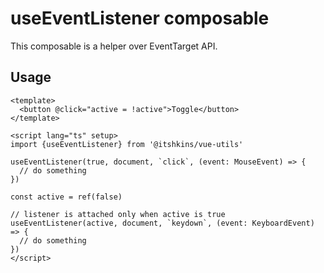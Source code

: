 # useEventListener composable

This composable is a helper over EventTarget API.

## Usage

```vue
<template>
  <button @click="active = !active">Toggle</button>
</template>

<script lang="ts" setup>
import {useEventListener} from '@itshkins/vue-utils'

useEventListener(true, document, `click`, (event: MouseEvent) => {
  // do something
})

const active = ref(false)

// listener is attached only when active is true
useEventListener(active, document, `keydown`, (event: KeyboardEvent) => {
  // do something
})
</script>
```
